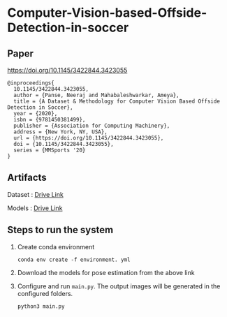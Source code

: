 # Computer-Vision-based-Offside-Detection-in-soccer

## Paper

https://doi.org/10.1145/3422844.3423055

```
@inproceedings{
  10.1145/3422844.3423055,
  author = {Panse, Neeraj and Mahabaleshwarkar, Ameya},
  title = {A Dataset & Methodology for Computer Vision Based Offside Detection in Soccer},
  year = {2020},
  isbn = {9781450381499},
  publisher = {Association for Computing Machinery},
  address = {New York, NY, USA},
  url = {https://doi.org/10.1145/3422844.3423055},
  doi = {10.1145/3422844.3423055},
  series = {MMSports '20}
}
```

## Artifacts

Dataset : [Drive Link](https://drive.google.com/drive/folders/1TgxT-9GRB3BWice_5WHuCQ4Byev-NHFI?usp=sharing)

Models : [Drive Link](https://drive.google.com/drive/folders/1DW0G-zgLs3g_rf3QnWQGjQ7euCJPaOs3?usp=sharing)

## Steps to run the system

1. Create conda environment

    ```conda env create -f environment. yml```

2. Download the models for pose estimation from the above link

3. Configure and run  ```main.py```. The output images will be generated in the configured folders.

    ``` python3 main.py ```
